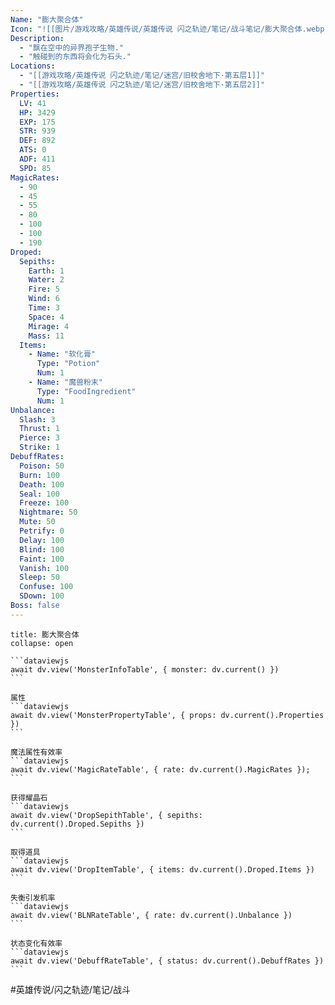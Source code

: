 ```yaml
---
Name: "膨大聚合体"
Icon: "![[图片/游戏攻略/英雄传说/英雄传说 闪之轨迹/笔记/战斗笔记/膨大聚合体.webp]]"
Description:
  - "飘在空中的异界孢子生物."
  - "触碰到的东西将会化为石头."
Locations: 
  - "[[游戏攻略/英雄传说 闪之轨迹/笔记/迷宫/旧校舍地下·第五层1]]"
  - "[[游戏攻略/英雄传说 闪之轨迹/笔记/迷宫/旧校舍地下·第五层2]]"
Properties:
  LV: 41
  HP: 3429
  EXP: 175
  STR: 939
  DEF: 892
  ATS: 0
  ADF: 411
  SPD: 85
MagicRates:
  - 90
  - 45
  - 55
  - 80
  - 100
  - 100
  - 190
Droped:
  Sepiths:
    Earth: 1
    Water: 2
    Fire: 5
    Wind: 6
    Time: 3
    Space: 4
    Mirage: 4
    Mass: 11
  Items:
    - Name: "软化膏"
      Type: "Potion"
      Num: 1
    - Name: "魔兽粉末"
      Type: "FoodIngredient"
      Num: 1
Unbalance:
  Slash: 3
  Thrust: 1
  Pierce: 3
  Strike: 1
DebuffRates:
  Poison: 50
  Burn: 100
  Death: 100
  Seal: 100
  Freeze: 100
  Nightmare: 50
  Mute: 50
  Petrify: 0
  Delay: 100
  Blind: 100
  Faint: 100
  Vanish: 100
  Sleep: 50
  Confuse: 100
  SDown: 100
Boss: false
---
```

````ad-battle
title: 膨大聚合体
collapse: open

```dataviewjs
await dv.view('MonsterInfoTable', { monster: dv.current() })
```

属性
```dataviewjs
await dv.view('MonsterPropertyTable', { props: dv.current().Properties })
```

魔法属性有效率
```dataviewjs
await dv.view('MagicRateTable', { rate: dv.current().MagicRates });
```

获得耀晶石
```dataviewjs
await dv.view('DropSepithTable', { sepiths: dv.current().Droped.Sepiths })
```

取得道具
```dataviewjs
await dv.view('DropItemTable', { items: dv.current().Droped.Items })
```

失衡引发机率
```dataviewjs
await dv.view('BLNRateTable', { rate: dv.current().Unbalance })
```

状态变化有效率
```dataviewjs
await dv.view('DebuffRateTable', { status: dv.current().DebuffRates })
```
````

#英雄传说/闪之轨迹/笔记/战斗 